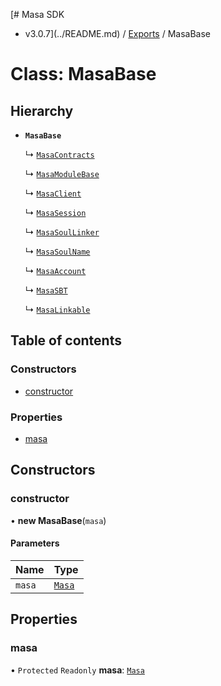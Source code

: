 [# Masa SDK
 - v3.0.7](../README.md) / [Exports](../modules.md) / MasaBase

# Class: MasaBase

## Hierarchy

- **`MasaBase`**

  ↳ [`MasaContracts`](MasaContracts.md)

  ↳ [`MasaModuleBase`](MasaModuleBase.md)

  ↳ [`MasaClient`](MasaClient.md)

  ↳ [`MasaSession`](MasaSession.md)

  ↳ [`MasaSoulLinker`](MasaSoulLinker.md)

  ↳ [`MasaSoulName`](MasaSoulName.md)

  ↳ [`MasaAccount`](MasaAccount.md)

  ↳ [`MasaSBT`](MasaSBT.md)

  ↳ [`MasaLinkable`](MasaLinkable.md)

## Table of contents

### Constructors

- [constructor](MasaBase.md#constructor)

### Properties

- [masa](MasaBase.md#masa)

## Constructors

### constructor

• **new MasaBase**(`masa`)

#### Parameters

| Name | Type |
| :------ | :------ |
| `masa` | [`Masa`](Masa.md) |

## Properties

### masa

• `Protected` `Readonly` **masa**: [`Masa`](Masa.md)
